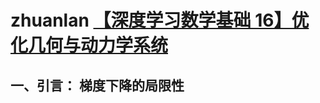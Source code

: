 # zhuanlan [【深度学习数学基础 16】优化几何与动力学系统](https://zhuanlan.zhihu.com/p/1894820619343856583)

## 一、引言： 梯度下降的局限性


